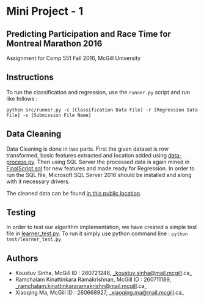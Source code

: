 # Mini Project - 1
## Predicting Participation and Race Time for Montreal Marathon 2016

Assignment for Comp 551 Fall 2016, McGill University

## Instructions

To run the classification and regression, use the `runner.py` script and run like follows :

```
python src/runner.py -c [Classification Data File] -r [Regression Data File] -s [Submission File Name]
```

## Data Cleaning

Data Cleaning is done in two parts. First the given dataset is row transformed, basic features extracted and location added using [data-process.py](preprocessing/data-process.py). Then using SQL Server the processed data is again mined in [FinalScript.sql](preprocessing/FinalScript.sql) for new features and made ready for Regression. In order to run the SQL file, Microsoft SQL Server 2016 should be installed and along with it necessary drivers.

The cleaned data can be found [in this public location](https://github.com/koustuvsinha/data-adventures/tree/master/montreal2016).

## Testing

In order to test our algorithm implementation, we have created a simple test file in [learner_test.py](test/learner_test.py). To run it simply use python command line : `python test/learner_test.py`

## Authors

* Koustuv Sinha, McGill ID : 260721248, _koustuv.sinha@mail.mcgill.ca_
* Ramchalam Kinattinkara Ramakrishnan, McGill ID : 260711189, _ramchalam.kinattinkararamakrishn@mail.mcgill.ca_
* Xiaoqing Ma, McGill ID : 260668927, _xiaoqing.ma@mail.mcgill.ca_
